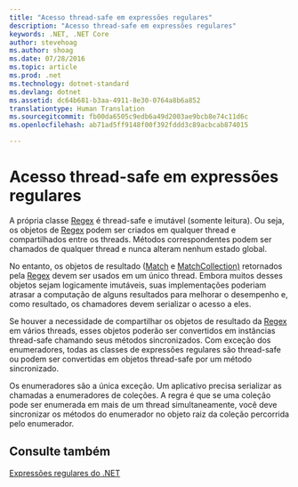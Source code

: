 ```yaml
---
title: "Acesso thread-safe em expressões regulares"
description: "Acesso thread-safe em expressões regulares"
keywords: .NET, .NET Core
author: stevehoag
ms.author: shoag
ms.date: 07/28/2016
ms.topic: article
ms.prod: .net
ms.technology: dotnet-standard
ms.devlang: dotnet
ms.assetid: dc64b681-b3aa-4911-8e30-0764a8b6a852
translationtype: Human Translation
ms.sourcegitcommit: fb00da6505c9edb6a49d2003ae9bcb8e74c11d6c
ms.openlocfilehash: ab71ad5ff9148f00f392fddd3c89acbcab874015

---
```


# <a name="thread-safety-in-regular-expressions"></a>Acesso thread-safe em expressões regulares

A própria classe [Regex](xref:System.Text.RegularExpressions.Regex) é thread-safe e imutável (somente leitura). Ou seja, os objetos de [Regex](xref:System.Text.RegularExpressions.Regex) podem ser criados em qualquer thread e compartilhados entre os threads. Métodos correspondentes podem ser chamados de qualquer thread e nunca alteram nenhum estado global.

No entanto, os objetos de resultado ([Match](xref:System.Text.RegularExpressions.Match) e [MatchCollection)](xref:System.Text.RegularExpressions.MatchCollection) retornados pela [Regex](xref:System.Text.RegularExpressions.Regex) devem ser usados em um único thread. Embora muitos desses objetos sejam logicamente imutáveis, suas implementações poderiam atrasar a computação de alguns resultados para melhorar o desempenho e, como resultado, os chamadores devem serializar o acesso a eles.

Se houver a necessidade de compartilhar os objetos de resultado da [Regex](xref:System.Text.RegularExpressions.Regex) em vários threads, esses objetos poderão ser convertidos em instâncias thread-safe chamando seus métodos sincronizados. Com exceção dos enumeradores, todas as classes de expressões regulares são thread-safe ou podem ser convertidas em objetos thread-safe por um método sincronizado.

Os enumeradores são a única exceção. Um aplicativo precisa serializar as chamadas a enumeradores de coleções. A regra é que se uma coleção pode ser enumerada em mais de um thread simultaneamente, você deve sincronizar os métodos do enumerador no objeto raiz da coleção percorrida pelo enumerador.

## <a name="see-also"></a>Consulte também

[Expressões regulares do .NET](regular-expressions.md)




<!--HONumber=Nov16_HO4-->


